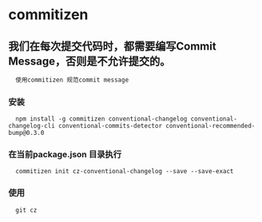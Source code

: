 # commitizen 

## 我们在每次提交代码时，都需要编写Commit Message，否则是不允许提交的。
  ```txt
    使用commitizen 规范commit message
  ```
### 安装
  ```
    npm install -g commitizen conventional-changelog conventional-changelog-cli conventional-commits-detector conventional-recommended-bump@0.3.0
  ```

### 在当前package.json 目录执行
  ```
    commitizen init cz-conventional-changelog --save --save-exact
  ```

### 使用
  ```
    git cz
  ```